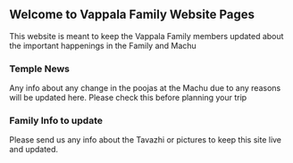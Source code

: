 ## Welcome to Vappala Family Website Pages

This website is meant to keep the Vappala Family members updated about the important happenings in the Family and Machu

### Temple News

Any info about any change in the poojas at the Machu due to any reasons will be updated here. Please check this before planning your trip

### Family Info to update

Please send us any info about the Tavazhi or pictures to keep this site live and updated.
